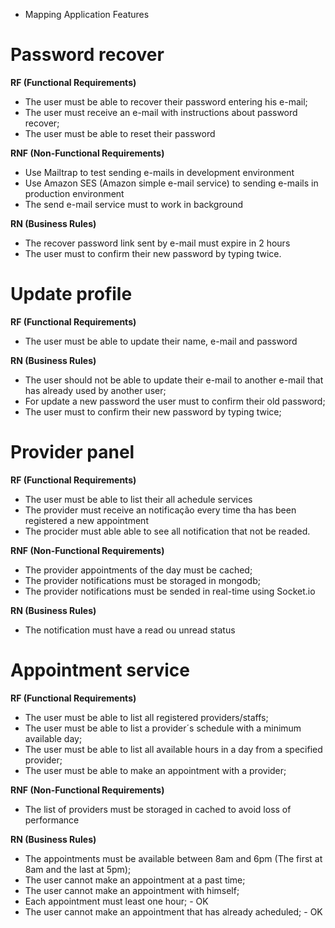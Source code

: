 - Mapping Application Features

# Password recover

**RF (Functional Requirements)**
- The user must be able to recover their password entering his e-mail;
- The user must receive an e-mail with instructions about password recover;
- The user must be able to reset their password

**RNF (Non-Functional Requirements)**
- Use Mailtrap to test sending e-mails in development environment
- Use Amazon SES (Amazon simple e-mail service) to sending e-mails in production environment
- The send e-mail service must to work in background

**RN (Business Rules)**
- The recover password link sent by e-mail must expire in 2 hours
- The user must to confirm their new password by typing twice.

# Update profile

**RF (Functional Requirements)**

- The user must be able to update their name, e-mail and password

**RN (Business Rules)**

- The user should not be able to update their e-mail to another e-mail that has already used by another user;
- For update a new password the user must to confirm their old password;
- The user must to confirm their new password by typing twice;

# Provider panel

**RF (Functional Requirements)**
- The user must be able to list their all achedule services
- The provider must receive an notificação every time tha has been registered a new appointment
- The procider must able able to see all notification that not be readed.

**RNF (Non-Functional Requirements)**
- The provider appointments of the day must be cached;
- The provider notifications must be storaged in mongodb;
- The provider notifications must be sended in real-time using Socket.io

**RN (Business Rules)**
- The notification must have a read ou unread status

# Appointment service

**RF (Functional Requirements)**

- The user must be able to list all registered providers/staffs;
- The user must be able to list a provider´s schedule with a minimum available day;
- The user must be able to list all available hours in a day from a specified provider;
- The user must be able to make an appointment with a provider;

**RNF (Non-Functional Requirements)**
- The list of providers must be storaged in cached to avoid loss of performance

**RN (Business Rules)**

- The appointments must be available between 8am and 6pm (The first at 8am and the last at 5pm);
- The user cannot make an appointment at a past time;
- The user cannot make an appointment with himself;
- Each appointment must least one hour; - OK
- The user cannot make an appointment that has already acheduled; - OK
